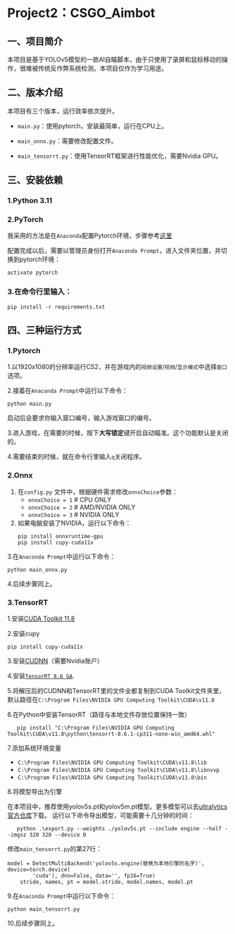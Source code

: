 # Project2：CSGO_Aimbot

## 一、项目简介

本项目是基于YOLOv5模型的一款AI自瞄脚本，由于只使用了录屏和鼠标移动的操作，很难被传统反作弊系统检测。本项目仅作为学习用途。

## 二、版本介绍

本项目有三个版本，运行效率依次提升。

- `main.py`：使用pytorch，安装最简单，运行在CPU上。

- `main_onnx.py`：需要修改配置文件。

- `main_tensorrt.py`：使用TensorRT框架进行性能优化，需要Nvidia GPU。


## 三、安装依赖

### 1.Python 3.11

### 2.PyTorch

我采用的方法是在`Anaconda`配置Pytorch环境，步骤参考[这里](https://blog.csdn.net/qq_45057249/article/details/130438318)

配置完成以后，需要以管理员身份打开`Anaconda Prompt`，进入文件夹位置，并切换到pytorch环境：

```
activate pytorch
```
### 3.在命令行里输入：
```
pip install -r requirements.txt
```

## 四、三种运行方式

### 1.Pytorch

1.以1920x1080的分辨率运行CS2，并在游戏内的`视频设置`/`视频`/`显示模式`中选择`窗口`选项。

2.接着在`Anaconda Prompt`中运行以下命令：
```
python main.py
```
启动后会要求你输入窗口编号，输入游戏窗口的编号。

3.进入游戏，在需要的时候，按下**大写锁定**键开启自动瞄准。这个功能默认是关闭的。

4.需要结束的时候，就在命令行里输入`q`关闭程序。


### 2.Onnx

1. 在`config.py` 文件中，根据硬件需求修改`onnxChoice`参数：
    - `onnxChoice = 1` # CPU ONLY
    - `onnxChoice = 2` # AMD/NVIDIA ONLY
    - `onnxChoice = 3` # NVIDIA ONLY 
2. 如果电脑安装了NVIDIA，运行以下命令：
    ```
    pip install onnxruntime-gpu
    pip install cupy-cuda11x
    ```
3.在`Anaconda Prompt`中运行以下命令：
```
python main_onnx.py
```

4.后续步骤同上。

### 3.TensorRT

1.安装[CUDA Toolkit 11.8](https://developer.nvidia.com/cuda-11-8-0-download-archive)

2.安装cupy
```
pip install cupy-cuda11x
```

3.安装[CUDNN](https://developer.nvidia.com/downloads/compute/cudnn/secure/8.9.6/local_installers/11.x/cudnn-windows-x86_64-8.9.6.50_cuda11-archive.zip/)（需要Nvidia账户）

4.安装[`TensorRT 8.6 GA`](https://developer.nvidia.com/downloads/compute/machine-learning/tensorrt/secure/8.6.1/zip/TensorRT-8.6.1.6.Windows10.x86_64.cuda-11.8.zip).

5.将解压后的CUDNN和TensorRT里的文件全都复制到CUDA Toolkit文件夹里，默认路径在`C:\Program Files\NVIDIA GPU Computing Toolkit\CUDA\v11.8`

6.在Python中安装TensorRT（路径与本地文件存放位置保持一致）
```
   pip install "C:\Program Files\NVIDIA GPU Computing Toolkit\CUDA\v11.8\python\tensorrt-8.6.1-cp311-none-win_amd64.whl"
```

7.添加系统环境变量
- `C:\Program Files\NVIDIA GPU Computing Toolkit\CUDA\v11.8\lib`
- `C:\Program Files\NVIDIA GPU Computing Toolkit\CUDA\v11.8\libnvvp`
- `C:\Program Files\NVIDIA GPU Computing Toolkit\CUDA\v11.8\bin`

8.将模型导出为引擎

在本项目中，推荐使用yolov5s.pt和yolov5m.pt模型。更多模型可以去[ultralytics官方仓库](https://github.com/ultralytics/yolov5/releases/tag/v7.0)下载。
运行以下命令导出模型，可能需要十几分钟的时间：
```
   python .\export.py --weights ./yolov5s.pt --include engine --half --imgsz 320 320 --device 0
```
修改`main_tensorrt.py`的第27行：
```
model = DetectMultiBackend('yolov5s.engine(替换为本地引擎的名字)', device=torch.device(
        'cuda'), dnn=False, data='', fp16=True)
    stride, names, pt = model.stride, model.names, model.pt
```

9.在`Anaconda Prompt`中运行以下命令：
```
python main_tensorrt.py
```
10.后续步骤同上。
